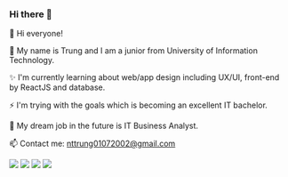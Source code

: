 ### Hi there 👋

<!--
**trunng/trunng** is a ✨ _special_ ✨ repository because its `README.md` (this file) appears on your GitHub profile.

Here are some ideas to get you started:

- 🔭 I’m currently working on ...
- 🌱 I’m currently learning ...
- 👯 I’m looking to collaborate on ...
- 🤔 I’m looking for help with ...
- 💬 Ask me about ...
- 📫 How to reach me: ...
- 😄 Pronouns: ...
- ⚡ Fun fact: ...
-->

👋 Hi everyone!

🔭 My name is Trung and I am a junior from University of Information Technology.

✨ I'm currently learning about web/app design including UX/UI, front-end by ReactJS and database.

⚡ I'm trying with the goals which is becoming an excellent IT bachelor.

🌱 My dream job in the future is IT Business Analyst.

📫 Contact me: nttrung01072002@gmail.com

![](http://github-profile-summary-cards.vercel.app/api/cards/stats?username=trunng&theme=github)
![](http://github-profile-summary-cards.vercel.app/api/cards/repos-per-language?username=trunng&theme=github)
![](http://github-profile-summary-cards.vercel.app/api/cards/most-commit-language?username=trunng&theme=github)
![](http://github-profile-summary-cards.vercel.app/api/cards/profile-details?username=trunng&theme=github)
